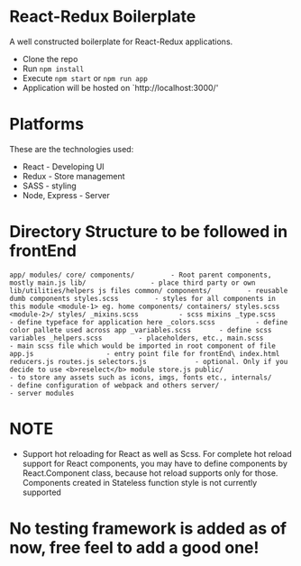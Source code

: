 # React-Redux Boilerplate

A well constructed boilerplate for React-Redux applications.

* Clone the repo
* Run `npm install`
* Execute `npm start` or `npm run app`
* Application will be hosted on `http://localhost:3000/'

# Platforms

These are the technologies used:
* React - Developing UI
* Redux - Store management
* SASS - styling
* Node, Express - Server

# Directory Structure to be followed in frontEnd

`
app/
  modules/
    core/
      components/         - Root parent components, mostly main.js
      lib/                - place third party or own lib/utilities/helpers js files
    common/
      components/         - reusable dumb components
      styles.scss         - styles for all components in this module
    <module-1> eg. home
      components/
      containers/
      styles.scss
    <module-2>/
  styles/
    _mixins.scss          - scss mixins
    _type.scss            - define typeface for application here
    _colors.scss          - define color pallete used across app
    _variables.scss       - define scss variables
    _helpers.scss         - placeholders, etc.,
    main.scss             - main scss file which would be imported in root component of file
  app.js                  - entry point file for frontEnd\
  index.html
  reducers.js
  routes.js
  selectors.js            - optional. Only if you decide to use <b>reselect</b> module
  store.js
public/                   - to store any assets such as icons, imgs, fonts etc.,
internals/                - define configuration of webpack and others
server/                   - server modules
`

# NOTE
*	Support hot reloading for React as well as Scss. For complete hot reload support for React              components, you may have to define components by React.Component class, because hot reload supports only for those. Components created in Stateless function style is not currently supported

# No testing framework is added as of now, free feel to add a good one!
